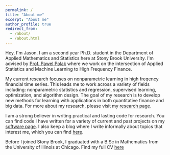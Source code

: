 ```yaml
---
permalink: /
title: "About me"
excerpt: "About me"
author_profile: true
redirect_from: 
  - /about/
  - /about.html
---
```




Hey, I'm Jason. I am a second year Ph.D. student in the Department of Applied Mathematics and Statistics here at Stony Brook University. I'm advised by [Prof. Pawel Polak](https://sites.google.com/view/pawelpolak)  where we work on the intersection of Applied Statistics and Machine Learning to High Frequency Finance. 

My current research focuses on nonparametric learning in high freqency financial time series. This leads me to work across a variety of fields including: nonparametric statistics and regression, supervised learning, optimization, and algorithm design. The goal of my research is to develop new methods for learning with applications in both quantitative finance and big data. For more about my research, please visit my [research page](/research/). 

I am a strong believer in writing practical and lasting code for research. You can find code  I have written for a variety of current and past projects on my [software page](/software/). I also keep a blog where I write informally about topics that interest me, which you can find [here](/year-archive/). 

Before I joined Stony Brook, I graduated with a B.Sc in Mathematics from the University of Illinois at Chicago. Find my full CV [here](/files/Jason_Bohne_CV.pdf)
